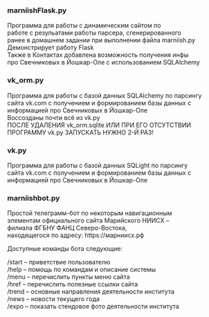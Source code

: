 <h3>marniishFlask.py</h3>
Программа для работы с динамическим сайтом по</br>
работе с резульатами работы парсера, сгенерированного</br>
ранее в домашнем задании при выполнении файла marniish.py</br>
Демонстрирует работу Flask</br>
Также в Контактах добавлена возможность получения инфы</br>
про Свечниковых в Йошкар-Оле с использованием SQLAlchemy</br>

<h3>vk_orm.py</h3>
Программа для работы с базой данных SQLAlchemy по парсингу</br>
сайта vk.com с получением и формированием базы данных с</br>
информацией про Свечниковых в Йошкар-Оле</br>
Воссозданы почти всё из vk.py</br>
ПОСЛЕ УДАЛЕНИЯ vk_orm.sqlite ИЛИ ПРИ ЕГО ОТСУТСТВИИ</br>
ПРОГРАММУ vk.py ЗАПУСКАТЬ НУЖНО 2-Й РАЗ!</br>

<h3>vk.py</h3>
Программа для работы с базой данных SQLight по парсингу</br>
сайта vk.com с получением и формированием базы данных с</br>
информацией про Свечниковых в Йошкар-Оле</br>

<h3>marniishbot.py</h3>
Простой телеграмм-бот по некоторым навигационным</br>
элементам официального сайта Марийского НИИСХ –</br>
филиала ФГБНУ ФАНЦ Северо-Востока,</br>
находящегося по адресу: https://марниисх.рф

Доступные команды бота следующие:

/start – приветствие пользователю</br>
/help – помощь по командам и описание системы</br>
/menu – перечислить пункты меню сайта</br>
/href – перечислить полезные ссылки сайта</br>
/trend – основные направления деятельности института</br>
/news – новости текущего года</br>
/expo – показать стендовое фото деятельности института
